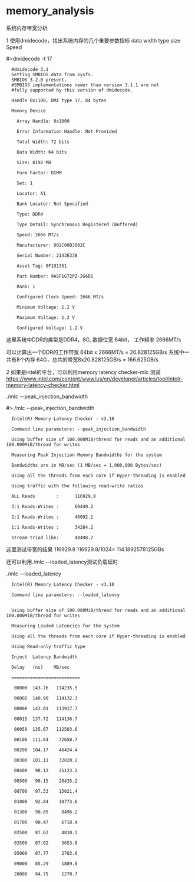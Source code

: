 # memory_analysis
系统内存带宽分析


1 使用dmidecode，找出系统内存的几个重要参数指标
   data width
   type
   size
   Speed
   
#>dmidecode -t 17

      #dmidecode 3.1
      Getting SMBIOS data from sysfs.
      SMBIOS 3.2.0 present.
      #SMBIOS implementations newer than version 3.1.1 are not
      #fully supported by this version of dmidecode.

      Handle 0x1100, DMI type 17, 84 bytes

      Memory Device

        Array Handle: 0x1000
        
        Error Information Handle: Not Provided
        
        Total Width: 72 bits
        
        Data Width: 64 bits
        
        Size: 8192 MB
        
        Form Factor: DIMM
        
        Set: 1
        
        Locator: A1
        
        Bank Locator: Not Specified
        
        Type: DDR4
        
        Type Detail: Synchronous Registered (Buffered)
        
        Speed: 2666 MT/s
        
        Manufacturer: 002C00B3002C
        
        Serial Number: 2143E33B
        
        Asset Tag: 0F191351
        
        Part Number: 9ASF1G72PZ-2G6D1
        
        Rank: 1
        
        Configured Clock Speed: 2666 MT/s
        
        Minimum Voltage: 1.2 V
        
        Maximum Voltage: 1.2 V
        
        Configured Voltage: 1.2 V
        
        
 这里系统中DDR的类型是DDR4，8G, 数据位宽 64bit， 工作频率 2666MT/s
 
 可以计算出一个DDR的工作带宽   64bit x 2666MT/s = 20.828125GB/s
 系统中一共有8个内存 64G，总共的带宽8x20.828125GB/s = 166.625GB/s
 
 2 如果是intel的平台，可以利用memory latency checker-mlc 测试
   https://www.intel.com/content/www/us/en/developer/articles/tool/intelr-memory-latency-checker.html

./mlc --peak_injection_bandwidth

#>./mlc --peak_injection_bandwidth

      Intel(R) Memory Latency Checker - v3.10

      Command line parameters: --peak_injection_bandwidth

      Using buffer size of 100.000MiB/thread for reads and an additional 100.000MiB/thread for writes

      Measuring Peak Injection Memory Bandwidths for the system

      Bandwidths are in MB/sec (1 MB/sec = 1,000,000 Bytes/sec)

      Using all the threads from each core if Hyper-threading is enabled

      Using traffic with the following read-write ratios

      ALL Reads        :      116929.8

      3:1 Reads-Writes :      60449.2

      2:1 Reads-Writes :      46092.1

      1:1 Reads-Writes :      34284.2

      Stream-triad like:      48498.2


这里测试带宽的结果 116929.8    116929.8/1024= 114.1892578125GBs


还可以利用./mlc --loaded_latency测试负载延时

./mlc --loaded_latency

      Intel(R) Memory Latency Checker - v3.10

      Command line parameters: --loaded_latency


      Using buffer size of 100.000MiB/thread for reads and an additional 100.000MiB/thread for writes

      Measuring Loaded Latencies for the system

      Using all the threads from each core if Hyper-threading is enabled

      Using Read-only traffic type

      Inject  Latency Bandwidth

      Delay   (ns)    MB/sec

      ==========================

       00000  143.76   114235.5

       00002  140.90   114132.3

       00008  143.01   113917.7

       00015  137.72   114136.7

       00050  135.67   112503.6

       00100  111.64    72658.7

       00200  104.17    46424.4

       00300  101.11    32820.2

       00400   98.12    25123.2

       00500   98.15    20435.2

       00700   97.53    15021.4

       01000   92.84    10773.6

       01300   90.85     8496.2

       01700   90.47     6718.4

       02500   87.62     4810.1

       03500   87.02     3653.8

       05000   87.77     2783.6

       09000   85.29     1889.8

       20000   84.75     1270.7
 



